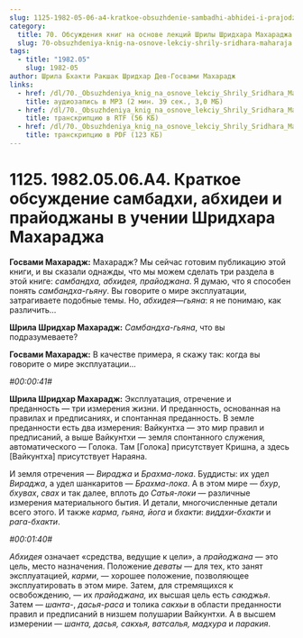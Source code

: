 ```yaml
---
slug: 1125-1982-05-06-a4-kratkoe-obsuzhdenie-sambadhi-abhidei-i-prajodzhany-v-uchenii-shridhara-maharadzha
category:
  title: 70. Обсуждения книг на основе лекций Шрилы Шридхара Махараджа
  slug: 70-obsuzhdeniya-knig-na-osnove-lekciy-shrily-sridhara-maharaja
tags:
  - title: "1982.05"
    slug: 1982-05
author: Шрила Бхакти Ракшак Шридхар Дев-Госвами Махарадж
links:
  - href: /dl/70._Obsuzhdeniya_knig_na_osnove_lekciy_Shrily_Sridhara_Maharaja/1125_1982.05.06.A4_SridharMj_Kratkoe_obsuzhdenie_sambadhi_abhidei_i_prajodzhany_v_uchenii_Shridhara_Maharadzha.mp3
    title: аудиозапись в MP3 (2 мин. 39 сек., 3,0 МБ)
  - href: /dl/70._Obsuzhdeniya_knig_na_osnove_lekciy_Shrily_Sridhara_Maharaja/1125_1982.05.06.A4_SridharMj_Kratkoe_obsuzhdenie_sambadhi_abhidei_i_prajodzhany_v_uchenii_Shridhara_Maharadzha.rtf
    title: транскрипцию в RTF (56 КБ)
  - href: /dl/70._Obsuzhdeniya_knig_na_osnove_lekciy_Shrily_Sridhara_Maharaja/1125_1982.05.06.A4_SridharMj_Kratkoe_obsuzhdenie_sambadhi_abhidei_i_prajodzhany_v_uchenii_Shridhara_Maharadzha.pdf
    title: транскрипцию в PDF (123 КБ)
---
```


# 1125. 1982.05.06.A4. Краткое обсуждение самбадхи, абхидеи и прайоджаны в учении Шридхара Махараджа

**Госвами Махарадж:** Махарадж? Мы сейчас готовим публикацию этой книги, и вы сказали однажды, что мы можем сделать три раздела в этой книге: *самбандха, абхидея, прайоджана*. Я думаю, что я способен понять *самбандха-гьяну*. Вы говорите о мире эксплуатации, затрагиваете подобные темы. Но, *абхидея*—*гьяна*: я не понимаю, как различить…

**Шрила Шридхар Махарадж:** *Самбандха-гьяна*, что вы подразумеваете?

**Госвами Махарадж:** В качестве примера, я скажу так: когда вы говорите о мире эксплуатации…

*#00:00:41#*

**Шрила Шридхар Махарадж:** Эксплуатация, отречение и преданность — три измерения жизни. И преданность, основанная на правилах и предписаниях, и спонтанная преданность. В земле преданности есть два измерения: Вайкунтха — это мир правил и предписаний, а выше Вайкунтхи — земля спонтанного служения, автоматического — Голока. Там [Голока] присутствует Кришна, а здесь [Вайкунтха] присутствует Нараяна.

И земля отречения — *Вираджа* и *Брахма-лока*. Буддисты: их удел *Вираджа*, а удел шанкаритов — *Брахма-лока*. А в этом мире — *бхур*, *бхувах*, *свах* и так далее, вплоть до *Сатья-локи* — различные измерения материального бытия. И детали, многочисленные детали всего этого. И также *карма, гьяна, йога* и *бхакти*: *виддхи-бхакти* и *рага-бхакти*.

*#00:01:40#*

*Абхидея* означает «средства, ведущие к цели», а *прайоджана* — это цель, место назначения. Положение *деваты* — для тех, кто занят эксплуатацией, *карми*, — хорошее положение, позволяющее эксплуатировать в этом мире. Затем, для стремящихся к освобождению, — их *прайоджана,* их высшая цель есть *саюджья*. Затем — *шанта-*, *дасья-раса* и толика *сакхьи* в области преданности правил и предписаний в низшем полушарии Вайкунтхи. А в высшем измерении — *шанта, дасья, сакхья, ватсалья, мадхура* и *паракия*.

